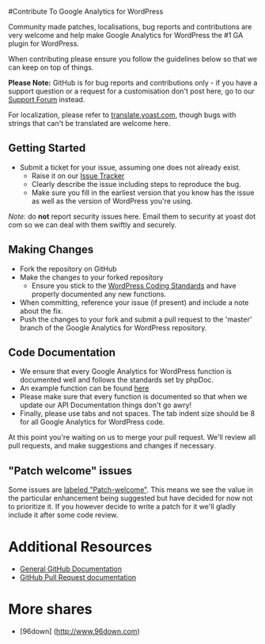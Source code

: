 #Contribute To Google Analytics for WordPress

Community made patches, localisations, bug reports and contributions are very welcome and help make Google Analytics for WordPress the #1 GA plugin for WordPress.

When contributing please ensure you follow the guidelines below so that we can keep on top of things.

__Please Note:__ GitHub is for bug reports and contributions only - if you have a support question or a request for a customisation don't post here, go to our [Support Forum](http://wordpress.org/support/plugin/google-analytics-for-wordpress) instead.

For localization, please refer to [translate.yoast.com](http://translate.yoast.com/projects/google-analytics-for-wordpress), though bugs with strings that can't be translated are welcome here.

## Getting Started

* Submit a ticket for your issue, assuming one does not already exist.
  * Raise it on our [Issue Tracker](https://github.com/Yoast/google-analytics-for-wordpress/issues)
  * Clearly describe the issue including steps to reproduce the bug.
  * Make sure you fill in the earliest version that you know has the issue as well as the version of WordPress you're using.

_Note:_ do **not** report security issues here. Email them to security at yoast dot com so we can deal with them swiftly and securely.

## Making Changes

* Fork the repository on GitHub
* Make the changes to your forked repository
  * Ensure you stick to the [WordPress Coding Standards](http://codex.wordpress.org/WordPress_Coding_Standards) and have properly documented any new functions.
* When committing, reference your issue (if present) and include a note about the fix.
* Push the changes to your fork and submit a pull request to the 'master' branch of the Google Analytics for WordPress repository.

## Code Documentation

* We ensure that every Google Analytics for WordPress function is documented well and follows the standards set by phpDoc.
* An example function can be found [here](https://gist.github.com/jdevalk/5574677)
* Please make sure that every function is documented so that when we update our API Documentation things don't go awry!
* Finally, please use tabs and not spaces. The tab indent size should be 8 for all Google Analytics for WordPress code.

At this point you're waiting on us to merge your pull request. We'll review all pull requests, and make suggestions and changes if necessary.

<a name="patch-welcome"></a>
## "Patch welcome" issues

Some issues are [labeled "Patch-welcome"](https://github.com/Yoast/google-analytics-for-wordpress/issues?q=is%3Aopen+is%3Aissue+label%3APatch-Welcome). This means we see the value in the particular enhancement being suggested but have decided for now not to prioritize it. If you however decide to write a patch for it we'll gladly include it after some code review.

# Additional Resources
* [General GitHub Documentation](http://help.github.com/)
* [GitHub Pull Request documentation](http://help.github.com/send-pull-requests/)

# More shares
* [96down] (http://www.96down.com)